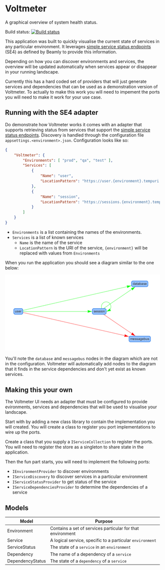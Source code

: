 # Voltmeter

A graphical overview of system health status.

Build status: 
[![Build status](https://ci.appveyor.com/api/projects/status/997627b3796vd2hi?svg=true)](https://ci.appveyor.com/project/sandermvanvliet/voltmeter)

This application was built to quickly visualise the current state of services in any particular environment.
It leverages [simple service status endpoints](https://github.com/beamly/SE4/blob/master/SE4.md) (SE4) as defined by Beamly to provide this information.

Depending on how you can discover environments and services, the overview will be updated automatically when services
appear or disappear in your running landscape.

Currently this has a hard coded set of providers that will just generate services and dependencies that can be
used as a demonstration version of Voltmeter. To actually to make this work you will need to impement the
ports you will need to make it work for your use case.

## Running with the SE4 adapter

Do demonstrate how Voltmeter works it comes with an adapter that supports retrieving status from
services that support the [simple service status endpoints](https://github.com/beamly/SE4/blob/master/SE4.md). Discovery
is handled through the configuration file `appsettings.<environment>.json`. 
Configuration looks like so:

```json
{
    "Voltmeter": {
        "Environments": [ "prod", "qa", "test" ],
        "Services": [
            {
                "Name": "user",
                "LocationPattern": "https://user.{environment}.tempuri.org"
            },
            {
                "Name": "session",
                "LocationPattern": "https://sessions.{environment}.tempuri.org"
            }
        ]
    }
}
```

* `Environments` is a list containing the names of the environments.
* `Services` is a list of known services
  * `Name` is the name of the service
  * `LocationPattern` is the URI of the service, `{environment}` will be replaced with values from `Environments`

When you run the application you should see a diagram similar to the one below:

![demo.png](demo.png)

You'll note the `database` and `messagebus` nodes in the diagram which are not in the configuration. 
Voltmeter will automatically add nodes to the diagram that it finds in the service dependencies and
don't yet exist as known services.

## Making this your own

The Voltmeter UI needs an adapter that must be configured to provide evironments, services and dependencies that
will be used to visualise your landscape.

Start with by adding a new class library to contain the implementation you will created. You will create a
class to register you port implementations to wire up the ports. 

Create a class that you supply a `IServiceCollection` to register the ports. You will need to register the store
as a singleton to share state in the application.

Then the fun part starts, you will need to implement the following ports:

* `IEnvironmentProvider` to discover environments
* `IServiceDiscovery` to discover services in a particular environment
* `IServiceStatusProvider` to get status of the service
* `IServiceDependenciesProvider` to determine the dependencies of a service

## Models

| Model | Purpose |
|-------|---------|
| Environment | Contains a set of services particular for that environment |
| Service | A logical service, specific to a particular `environment` |
| ServiceStatus | The state of a `service` in an `environment` |
| Dependency | The name of a dependency of a `service` |
| DependencyStatus | The state of a `dependency` of a `service` |

